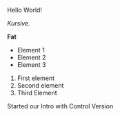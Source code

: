 Hello World!

*Kursive.*

**Fat** 

* Element 1
* Element 2
* Element 3

1. First element
2. Second element
3. Third Element

Started our Intro with Control Version
